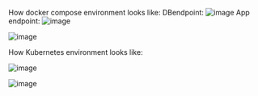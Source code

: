 How docker compose environment looks like:
DBendpoint:
![image](https://user-images.githubusercontent.com/6992008/165600593-167edad8-7756-4a52-b1fa-282c21842dde.png)
App endpoint:
![image](https://user-images.githubusercontent.com/6992008/165600677-5632b785-0d54-4cae-b97c-66877154edba.png)

![image](https://user-images.githubusercontent.com/6992008/165600732-9ac05e09-17db-4b7b-acb8-3c960fe3b7a5.png)


How Kubernetes environment looks like:

![image](https://user-images.githubusercontent.com/6992008/165841877-b8796a23-4f72-48a2-9292-3116e27a67e1.png)


![image](https://user-images.githubusercontent.com/6992008/165841959-bea663e5-4286-40c7-8c20-9e649db728eb.png)

